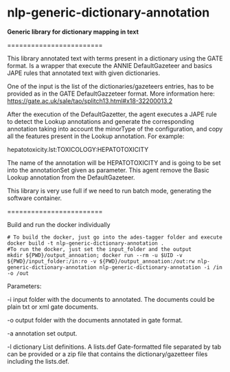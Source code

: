 nlp-generic-dictionary-annotation
========================

<b>Generic library for dictionary mapping in text</b>   

========================

This library annotated text with terms present in a dictionary using the GATE format.  Is a wrapper that execute the ANNIE DefaultGazeteer and basics JAPE rules that annotated text with given dictionaries. 

One of the input is the list of the dictionaries/gazeteers entries, has to be provided as in the GATE DefaultGazzeteer format. More information here:
https://gate.ac.uk/sale/tao/splitch13.html#x18-32200013.2

After the execution of the DefaultGazetter, the agent executes a JAPE rule to detect the Lookup annotations and generate the corresponding annotation taking into account the minorType of the configuration, and copy all the features present in the Lookup annotation. 
For example:

hepatotoxicity.lst:TOXICOLOGY:HEPATOTOXICITY  

The name of the annotation will be HEPATOTOXICITY and is going to be set into the annotationSet given as parameter. 
This agent remove the Basic Lookup annotation from the DefaultGazeteer.

This library is very use full if we need to run batch mode, generating the software container.

========================

Build and run the docker individually

	# To build the docker, just go into the ades-tagger folder and execute
	docker build -t nlp-generic-dictionary-annotation .
	#To run the docker, just set the input_folder and the output
	mkdir ${PWD}/output_annoation; docker run --rm -u $UID -v ${PWD}/input_folder:/in:ro -v ${PWD}/output_annoation:/out:rw nlp-generic-dictionary-annotation nlp-generic-dictionary-annotation -i /in -o /out	
Parameters:
<p>
-i input folder with the documents to annotated. The documents could be plain txt or xml gate documents.
</p>
<p>
-o output folder with the documents annotated in gate format.
</p>
<p>
-a annotation set output.
</p>
<p>
-l dictionary List definitions. A lists.def Gate-formatted file separated by tab can be provided or a zip file that contains the dictionary/gazetteer files including the lists.def.
</p>
		
		
